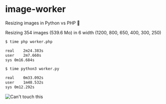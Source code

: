 # image-worker
Resizing images in Python vs PHP 🐍

Resizing 354 images (539.6 Mo) in 6 width (1200, 800, 650, 400, 300, 250)

```bash
$ time php worker.php

real	2m24.383s
user	2m7.660s
sys	0m16.684s
```

```bash
$ time python3 worker.py

real	0m33.092s
user	1m48.532s
sys	0m12.292s
```

![Can't touch this](http://www.temptatz.com/media/catalog/product/cache/1/image/9df78eab33525d08d6e5fb8d27136e95/t/0/t003.jpg)
